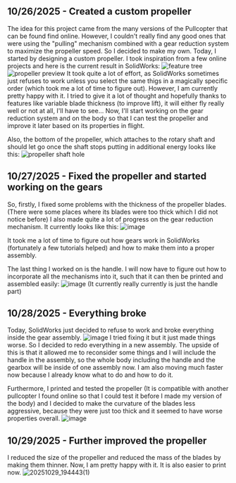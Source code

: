 <!--
  ===================    !!READ THIS NOTICE!!   ====================
  DO NOT edit this file manually. Your changes WILL BE OVERWRITTEN!
  This journal is auto generated and updated by Hack Club Blueprint.
  To edit this file, please edit your journal entries on Blueprint.
  ==================================================================
-->

## 10/26/2025 - Created a custom propeller  

The idea for this project came from the many versions of the Pullcopter that can be found find online. However, I couldn't really find any good ones that were using the "pulling" mechanism combined with a gear reduction system to maximize the propeller speed. So I decided to make my own.
Today, I started by designing a custom propeller. I took inspiration from a few online projects and here is the current result in SolidWorks:
![feature tree](https://blueprint.hackclub.com/user-attachments/blobs/proxy/eyJfcmFpbHMiOnsiZGF0YSI6NTcyMCwicHVyIjoiYmxvYl9pZCJ9fQ==--0e1f53772b359ea5068a5cd8fdf9285a39a15965/image.png)
![propeller preview](https://blueprint.hackclub.com/user-attachments/blobs/proxy/eyJfcmFpbHMiOnsiZGF0YSI6NTcyMywicHVyIjoiYmxvYl9pZCJ9fQ==--c92be1ce1b3f423be1b2b938db5f6343cbb897f0/image.png)
It took quite a lot of effort, as SolidWorks sometimes just refuses to work unless you select the same thigs in a magically specific order (which took me a lot of time to figure out). However, I am currently pretty happy with it. I tried to give it a lot of thought and hopefully thanks to features like variable blade thickness (to improve lift), it will either fly really well or not at all, I'll have to see... Now, I'll start working on the gear reduction system and on the body so that I can test the propeller and improve it later based on its properties in flight.

Also, the bottom of the propeller, which attaches to the rotary shaft and should let go once the shaft stops putting in additional energy looks like this:
![propeller shaft hole](https://blueprint.hackclub.com/user-attachments/blobs/proxy/eyJfcmFpbHMiOnsiZGF0YSI6NTcyNCwicHVyIjoiYmxvYl9pZCJ9fQ==--09efc1b2e7272dc0ccb3abe831a8f392eba03b32/image.png)  

## 10/27/2025 - Fixed the propeller and started working on the gears  

So, firstly, I fixed some problems with the thickness of the propeller blades. (There were some places where its blades were too thick which I did not notice before)
I also made quite a lot of progress on the gear reduction mechanism. It currently looks like this:
![image](https://blueprint.hackclub.com/user-attachments/blobs/proxy/eyJfcmFpbHMiOnsiZGF0YSI6NTg1MSwicHVyIjoiYmxvYl9pZCJ9fQ==--76872e49c5baf7d17cd1be5fca8595545f72f8dd/image.png)

It took me a lot of time to figure out how gears work in SolidWorks (fortunately a few tutorials helped) and how to make them into a proper assembly.

The last thing I worked on is the handle. I will now have to figure out how to incorporate all the mechanisms into it, such that it can then be printed and assembled easily:
![image](https://blueprint.hackclub.com/user-attachments/blobs/proxy/eyJfcmFpbHMiOnsiZGF0YSI6NTg1NCwicHVyIjoiYmxvYl9pZCJ9fQ==--3d6450dbe753bdc30a6a1f8c6edfad7866d146e8/image.png)
(It currently really currently is just the handle part)
  

## 10/28/2025 - Everything broke  

Today, SolidWorks just decided to refuse to work and broke everything inside the gear assembly. 
![image](https://blueprint.hackclub.com/user-attachments/blobs/proxy/eyJfcmFpbHMiOnsiZGF0YSI6NjA3NCwicHVyIjoiYmxvYl9pZCJ9fQ==--11bd8362a898b12ea27e071699fc62431d2292c0/image.png)
I tried fixing it but it just made things worse. So I decided to redo everything in a new assembly. The upside of this is that it allowed me to reconsider some things and I will include the handle in the assembly, so the whole body including the handle and the gearbox will be inside of one assembly now. I am also moving much faster now because I already know what to do and how to do it.

Furthermore, I printed and tested the propeller (It is compatible with another pullcopter I found online so that I could test it before I made my version of the body) and I decided to make the curvature of the blades less aggressive, because they were just too thick and it seemed to have worse properties overall.
![image](https://blueprint.hackclub.com/user-attachments/blobs/proxy/eyJfcmFpbHMiOnsiZGF0YSI6NjA3NSwicHVyIjoiYmxvYl9pZCJ9fQ==--78b2d99ac4c749fdba4aa13fb3cbff1b4221f013/image.png)
  

## 10/29/2025 - Further improved the propeller  

I reduced the size of the propeller and reduced the mass of the blades by making them thinner. Now, I am pretty happy with it. It is also easier to print now.
![20251029_194443(1)](https://blueprint.hackclub.com/user-attachments/blobs/proxy/eyJfcmFpbHMiOnsiZGF0YSI6NjUxOSwicHVyIjoiYmxvYl9pZCJ9fQ==--a057caa9db44d56f26f43138182a601ac16bae98/20251029_194443(1).jpg)
  

